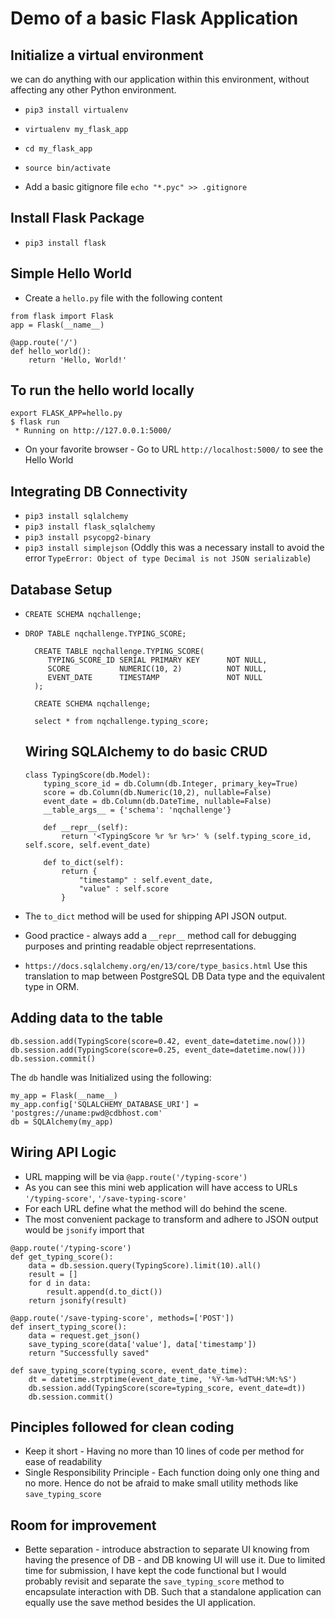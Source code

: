 # Demo of a basic Flask Application

## Initialize a virtual environment

we can do anything with our application within this environment, without affecting any other Python environment.

- `pip3 install virtualenv`

- `virtualenv my_flask_app`

- `cd my_flask_app`

- `source bin/activate`

- Add a basic gitignore file `echo "*.pyc" >> .gitignore`

## Install Flask Package

- `pip3 install flask`

## Simple Hello World

- Create a `hello.py` file with the following content

```
from flask import Flask
app = Flask(__name__)

@app.route('/')
def hello_world():
    return 'Hello, World!'
```

## To run the hello world locally

```
export FLASK_APP=hello.py
$ flask run
 * Running on http://127.0.0.1:5000/
```

- On your favorite browser - Go to URL `http://localhost:5000/` to see the Hello World

## Integrating DB Connectivity

- `pip3 install sqlalchemy`
- `pip3 install flask_sqlalchemy`
- `pip3 install psycopg2-binary`
- `pip3 install simplejson` (Oddly this was a necessary install to avoid the error `TypeError: Object of type Decimal is not JSON serializable`)

## Database Setup

- `CREATE SCHEMA nqchallenge;`

- `DROP TABLE nqchallenge.TYPING_SCORE;`

  ```
    CREATE TABLE nqchallenge.TYPING_SCORE(
       TYPING_SCORE_ID SERIAL PRIMARY KEY      NOT NULL,
       SCORE           NUMERIC(10, 2)          NOT NULL,
       EVENT_DATE      TIMESTAMP               NOT NULL
    );

    CREATE SCHEMA nqchallenge;

    select * from nqchallenge.typing_score;
  ```

  ## Wiring SQLAlchemy to do basic CRUD

  ```
  class TypingScore(db.Model):
      typing_score_id = db.Column(db.Integer, primary_key=True)
      score = db.Column(db.Numeric(10,2), nullable=False)
      event_date = db.Column(db.DateTime, nullable=False)
      __table_args__ = {'schema': 'nqchallenge'}

      def __repr__(self):
          return '<TypingScore %r %r %r>' % (self.typing_score_id, self.score, self.event_date)

      def to_dict(self):
          return {
              "timestamp" : self.event_date,
              "value" : self.score
          }
  ```

- The `to_dict` method will be used for shipping API JSON output.

- Good practice - always add a `__repr__` method call for debugging purposes and printing readable object reprresentations.

- `https://docs.sqlalchemy.org/en/13/core/type_basics.html` Use this translation to map between PostgreSQL DB Data type and the equivalent type in ORM.

## Adding data to the table

```
db.session.add(TypingScore(score=0.42, event_date=datetime.now()))
db.session.add(TypingScore(score=0.25, event_date=datetime.now()))
db.session.commit()
```

The `db` handle was Initialized using the following:

```
my_app = Flask(__name__)
my_app.config['SQLALCHEMY_DATABASE_URI'] = 'postgres://uname:pwd@cdbhost.com'
db = SQLAlchemy(my_app)
```

## Wiring API Logic

- URL mapping will be via `@app.route('/typing-score')`
- As you can see this mini web application will have access to URLs `'/typing-score'`, `'/save-typing-score'`
- For each URL define what the method will do behind the scene.
- The most convenient package to transform and adhere to JSON output would be `jsonify` import that

```
@app.route('/typing-score')
def get_typing_score():
    data = db.session.query(TypingScore).limit(10).all()
    result = []
    for d in data:
        result.append(d.to_dict())
    return jsonify(result)

@app.route('/save-typing-score', methods=['POST'])
def insert_typing_score():
    data = request.get_json()
    save_typing_score(data['value'], data['timestamp'])
    return "Successfully saved"

def save_typing_score(typing_score, event_date_time):
    dt = datetime.strptime(event_date_time, '%Y-%m-%dT%H:%M:%S')
    db.session.add(TypingScore(score=typing_score, event_date=dt))
    db.session.commit()
```

## Pinciples followed for clean coding

- Keep it short - Having no more than 10 lines of code per method for ease of readability
- Single Responsibility Principle - Each function doing only one thing and no more. Hence do not be afraid to make small utility methods like `save_typing_score`

## Room for improvement

- Bette separation - introduce abstraction to separate UI knowing from having the presence of DB - and DB knowing UI will use it. Due to limited time for submission, I have kept the code functional but I would probably revisit and separate the `save_typing_score` method to encapsulate interaction with DB. Such that a standalone application can equally use the save method besides the UI application.
